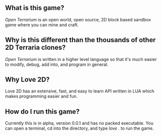 ## What is this game?

_Open Terrarium_ is an open world, open source, 2D block based sandbox game where you can mine and craft.

## Why is this different than the thousands of other 2D Terraria clones?

_Open Terrarium_ is written in a higher level language so that it's much easier to modify, debug, add into, and program in general.

## Why Love 2D?

Love 2D has an extensive, fast, and easy to learn API written in LUA which makes programming easier and fun.

## How do I run this game?

Currently this is in alpha, version 0.0.1 and has no packed executable. You can open a terminal, cd into the directory, and type _love ._ to run the game.
